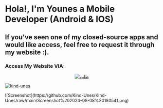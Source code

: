 # Hola!, I'm Younes a Mobile Developer (Android & IOS)
## If you've seen one of my closed-source apps and would like access, feel free to request it through my website :).
### Access My Website VIA:
<p align="center">
  <a href="https://younes-codes.web.app">
    <img src="https://firebasestorage.googleapis.com/v0/b/web-johannesmilke.appspot.com/o/other%2Fgithub%2Fsponsored%2Fbutton_request.png?alt=media" alt="طلب" width="200" />
  </a>
</p>
<p align="left"> <img src="https://komarev.com/ghpvc/?username=kind-unes&label=Profile%20views&color=0e75b6&style=flat" alt="kind-unes" /> </p>
![Screenshot](https://github.com/Kind-Unes/Kind-Unes/raw/main/Screenshot%202024-08-08%20180541.png)


